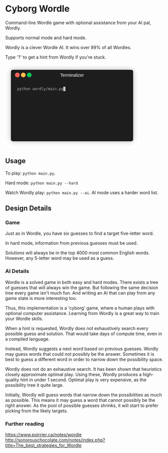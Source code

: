 # Cyborg Wordle

Command-line Wordle game with optional assistance from your AI pal, Wordly.

Supports normal mode and hard mode.

Wordly is a clever Wordle AI. It wins over 99% of all Wordles.

Type '?' to get a hint from Wordly if you're stuck.

![demo](images/demo_daddy.gif)

## Usage 

To play: `python main.py`.

Hard mode: `python main.py --hard` 

Watch Wordly play: `python main.py --ai`. AI mode uses a harder word list.

## Design Details

### Game

Just as in Wordle, you have six guesses to find a target five-letter word.

In hard mode, information from previous guesses must be used.

Solutions will always be in the top 4000 most common English words. However, any 5-letter word
may be used as a guess.

### AI Details

Wordle is a solved game in both easy and hard modes. There exists a tree of guesses
that will always win the game. But following the same decision tree every game isn't much fun.
And writing an AI that can play from any game state is more interesting too.

Thus, this implementation is a 'cyborg' game, where a human plays with optional computer assistance. 
Learning from Wordly is a great way to train your Wordle skills.

When a hint is requested, Wordly does not exhaustively search every possible guess and solution.
That would take days of compute time, even in a compiled language. 

Instead, Wordly suggests a next word based on previous guesses. Wordly may guess words that could
not possibly be the answer. Sometimes it is best to guess a different word in order to narrow down
the possibility space.

Wordly does not do an exhaustive search. It has been shown that heuristics closely approximate optimal play. Using these, Wordly produces a high-quality hint in under 1 second. Optimal play is very expensive, as the possibility tree it quite large.

Initially, Wordly will guess words that narrow down the possibilities as much as possible.
This means it may guess a word that cannot possibly be the right answer. As the pool
of possible guesses shrinks, it will start to prefer picking from the likely targets. 

### Further reading

https://www.poirrier.ca/notes/wordle
http://sonorouschocolate.com/notes/index.php?title=The_best_strategies_for_Wordle